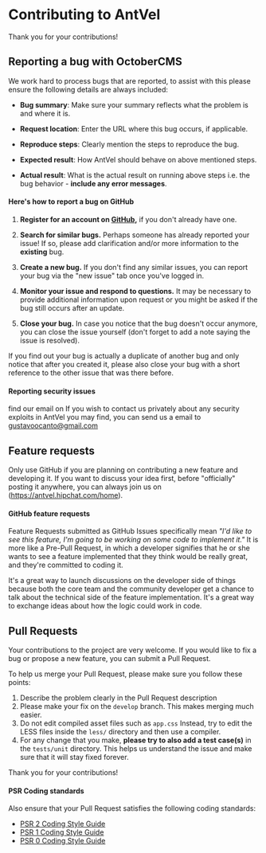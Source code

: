 # Contributing to AntVel

Thank you for your contributions!

## Reporting a bug with OctoberCMS

We work hard to process bugs that are reported, to assist with this please ensure the following details are always included:

- **Bug summary**: Make sure your summary reflects what the problem is and where it is.

- **Request location**: Enter the URL where this bug occurs, if applicable.

- **Reproduce steps**: Clearly mention the steps to reproduce the bug.

- **Expected result**: How AntVel should behave on above mentioned steps.

- **Actual result**: What is the actual result on running above steps i.e. the bug behavior - **include any error messages**.

#### Here's how to report a bug on GitHub

1. **Register for an account on [GitHub](https://github.com),** if you don't already have one.

2. **Search for similar bugs.** Perhaps someone has already reported your issue! If so, please add clarification and/or more information to the **existing** bug.

3. **Create a new bug.** If you don't find any similar issues, you can report your bug via the "new issue" tab once you've logged in.

4. **Monitor your issue and respond to questions.** It may be necessary to provide additional information upon request or you might be asked if the bug still occurs after an update.

5. **Close your bug.** In case you notice that the bug doesn't occur anymore, you can close the issue yourself (don't forget to add a note saying the issue is resolved).

If you find out your bug is actually a duplicate of another bug and only notice that after you created it, please also close your bug with a short reference to the other issue that was there before.

#### Reporting security issues
find our email on
If you wish to contact us privately about any security exploits in AntVel you may find, you can send us a email to gustavoocanto@gmail.com

## Feature requests

Only use GitHub if you are planning on contributing a new feature and developing it. If you want to discuss your idea first, before "officially" posting it anywhere, you can always join us on (https://antvel.hipchat.com/home).

#### GitHub feature requests

Feature Requests submitted as GitHub Issues specifically mean *"I'd like to see this feature, I'm going to be working on some code to implement it."* It is more like a Pre-Pull Request, in which a developer signifies that he or she wants to see a feature implemented that they think would be really great, and they're committed to coding it.

It's a great way to launch discussions on the developer side of things because both the core team and the community developer get a chance to talk about the technical side of the feature implementation. It's a great way to exchange ideas about how the logic could work in code.

## Pull Requests

Your contributions to the project are very welcome. If you would like to fix a bug or propose a new feature, you can submit a Pull Request.

To help us merge your Pull Request, please make sure you follow these points:

1. Describe the problem clearly in the Pull Request description
1. Please make your fix on the `develop` branch. This makes merging much easier.
1. Do not edit compiled asset files such as `app.css` Instead, try to edit the LESS files inside the `less/` directory and then use a compiler.
1. For any change that you make, **please try to also add a test case(s)** in the `tests/unit` directory. This helps us understand the issue and make sure that it will stay fixed forever.

Thank you for your contributions!

#### PSR Coding standards

Also ensure that your Pull Request satisfies the following coding standards:

- [PSR 2 Coding Style Guide](https://github.com/php-fig/fig-standards/blob/master/accepted/PSR-2-coding-style-guide.md)
- [PSR 1 Coding Style Guide](https://github.com/php-fig/fig-standards/blob/master/accepted/PSR-1-basic-coding-standard.md)
- [PSR 0 Coding Style Guide](https://github.com/php-fig/fig-standards/blob/master/accepted/PSR-0.md)

